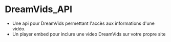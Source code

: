 DreamVids_API
=============

- Une api pour DreamVids permettant l'accès aux informations d'une vidéo.
- Un player embed pour inclure une video DreamVids sur votre propre site
